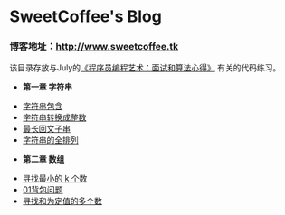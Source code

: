# SweetCoffee's Blog

### 博客地址：http://www.sweetcoffee.tk

该目录存放与July的[《程序员编程艺术：面试和算法心得》](https://github.com/julycoding/The-Art-Of-Programming-By-July/tree/master/ebook/zh)
有关的代码练习。
* **第一章  字符串**
 - [字符串包含](StringContain.cpp)
 - [字符串转换成整数](StrToInt.cpp)
 - [最长回文子串](LongestPalindromeSubStr.cpp)
 - [字符串的全排列](../../排列组合/ComAndPerm.c)
* **第二章  数组**
 - [寻找最小的 k 个数](TopK.cpp)
 - [01背包问题](../../动态规划/01BackPack.cpp)
 - [寻找和为定值的多个数](SumOfkNums.cpp)
 